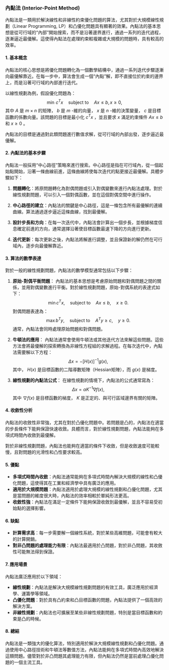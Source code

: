 ### 內點法 (Interior-Point Method)

內點法是一類用於解決線性和非線性約束優化問題的算法，尤其對於大規模線性規劃（Linear Programming, LP）和凸優化問題具有顯著的效果。內點法的基本思想是從可行域的“內部”開始搜索，而不是沿著邊界進行，通過一系列的迭代過程，逐漸逼近最優解。這使得內點法在處理約束較複雜或大規模的問題時，具有較高的效率。

#### 1. **基本概念**

內點法的核心思想是將優化問題轉化為一個數學結構中，通過一系列迭代步驟逐漸向最優解靠近。在每一步中，算法會生成一個“內點”解，即不直接位於約束的邊界上，而是沿著可行域的內部進行迭代。

以線性規劃為例，假設優化問題為：
$$\min \, c^T x \quad \text{subject to} \quad Ax \leq b, \, x \geq 0,$$
其中  $`A`$  是  $`m \times n`$  的矩陣， $`b`$  是  $`m`$ -維的向量， $`x`$  是  $`n`$ -維的決策變量， $`c`$  是目標函數的係數向量。該問題的目標是最小化  $`c^T x`$ ，並且要求  $`x`$  滿足約束條件  $`Ax \leq b`$  和  $`x \geq 0`$ 。

內點法的目標是通過對此類問題進行數值求解，從可行域的內部出發，逐步逼近最優解。

#### 2. **內點法的基本步驟**

內點法一般採用“中心路徑”策略來進行搜索。中心路徑是指在可行域內，從一個起始點開始，沿著一條曲線前進，這條曲線將使每次迭代的點更接近最優解。具體步驟如下：

1. **問題轉化**：將原問題轉化為對偶問題或引入對偶變數來進行內點法處理。對於線性規劃問題，可以引入一個對偶函數，並在這個對偶空間中進行操作。

2. **中心路徑的建立**：內點法的關鍵是中心路徑，這是一條包含所有最優解的連續曲線。算法通過逐步逼近這條曲線，找到最優解。

3. **設計步長和方向**：在每一次迭代中，內點法會計算出一個步長，並根據梯度信息確定前進的方向，通常選擇沿著使目標函數最速下降的方向進行更新。

4. **迭代更新**：每次更新之後，內點法將解進行調整，並且保證新的解仍然在可行域內，逐步向最優解靠近。

#### 3. **算法的數學表達**

對於一般的線性規劃問題，內點法的數學模型通常包括以下步驟：

1. **原始-對偶平衡問題**：
   內點法的基本思想是考慮原始問題和對偶問題之間的關係，並用對偶變數進行平衡。對於線性規劃問題，原始-對偶系統的表達式如下：
   $$\min c^T x, \quad \text{subject to} \quad Ax \leq b, \quad x \geq 0.$$
   對偶問題表達為：
   $$\max b^T y, \quad \text{subject to} \quad A^T y \geq c, \quad y \geq 0.$$
   通常，內點法會同時處理原始問題和對偶問題。

2. **牛頓法的應用**：
   內點法通常會使用牛頓法或其他迭代方法來解這些問題。這些方法會將最優解的探索轉換為非線性方程組的求解過程。在每次迭代中，內點法需要解以下方程：
   $$\Delta x = -[H(x)]^{-1} g(x),$$
   其中， $`H(x)`$  是目標函數的二階導數矩陣（Hessian矩陣），而  $`g(x)`$  是梯度。

3. **線性規劃的內點法公式**：
   在線性規劃的情境下，內點法的公式通常寫為：
   $$\Delta x = \alpha K^{-1} \nabla f(x),$$
   其中  $`\nabla f(x)`$  是目標函數的梯度， $`K`$  是正定的、與可行區域邊界有關的矩陣。

#### 4. **收斂性分析**

內點法的收斂性非常強，尤其在對於凸優化問題中。若問題是凸的，內點法在適當的步長條件下能夠保證快速收斂。具體而言，對於線性規劃問題，內點法能夠在多項式時間內收斂到最優解。

對於非線性規劃問題，內點法也能夠在適當的條件下收斂，但是收斂速度可能較慢，且對問題的光滑性和凸性要求較高。

#### 5. **優點**

- **多項式時間內收斂**：內點法通常能夠在多項式時間內解決大規模的線性和凸優化問題，這使得其在工業和經濟學中具有廣泛的應用。
- **適用於大規模問題**：內點法適用於處理大規模的線性規劃和凸優化問題，尤其是當問題的維度很大時，內點法的效率相較於單純形法更高。
- **收斂性強**：內點法在滿足一定條件下能夠保證收斂到最優解，並且不容易受初始點的選擇影響。

#### 6. **缺點**

- **計算需求高**：每一步需要解一個線性系統，對於某些高維問題，可能會有較大的計算開銷。
- **對非凸問題的處理能力有限**：內點法最適用於凸問題，對於非凸問題，其收斂性可能無法得到保證。

#### 7. **應用場景**

內點法廣泛應用於以下領域：

- **線性規劃**：內點法是解決大規模線性規劃問題的有效工具，廣泛應用於經濟學、運籌學等領域。
- **凸優化問題**：對於具有凸約束和凸目標函數的問題，內點法提供了一個高效的解決方案。
- **非線性規劃**：內點法也可擴展至某些非線性規劃問題，特別是當目標函數和約束是凸的時候。

#### 8. **總結**

內點法是一類強大的優化算法，特別適用於解決大規模線性規劃和凸優化問題。通過使用中心路徑技術和牛頓法等數值方法，內點法能夠在多項式時間內高效地解決這類問題。儘管對於非凸問題其處理能力有限，但內點法仍然是當前處理凸優化問題的一個主流工具。